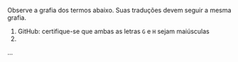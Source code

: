 Observe a grafia dos termos abaixo. Suas traduções devem seguir a mesma grafia. 

1. GitHub: certifique-se que ambas as letras `G` e `H` sejam maiúsculas
2. 
...
